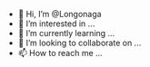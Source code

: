 - 👋 Hi, I’m @Longonaga
- 👀 I’m interested in ...
- 🌱 I’m currently learning ...
- 💞️ I’m looking to collaborate on ...
- 📫 How to reach me ...

<!---
Longonaga/Longonaga is a ✨ special ✨ repository because its `README.md` (this file) appears on your GitHub profile.
You can click the Preview link to take a look at your changes.
--->

